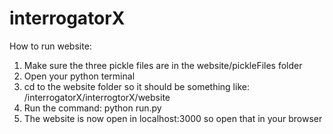# interrogatorX

How to run website:
1) Make sure the three pickle files are in the website/pickleFiles folder
2) Open your python terminal
3) cd to the website folder so it should be something like: <your folder where you downloaded the files>/interrogatorX/interrogtorX/website
4) Run the command: python run.py
5) The website is now open in localhost:3000 so open that in your browser
